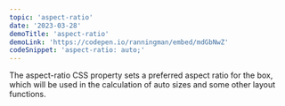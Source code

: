 ```yaml
---
topic: 'aspect-ratio'
date: '2023-03-28'
demoTitle: 'aspect-ratio'
demoLink: 'https://codepen.io/ranningman/embed/mdGbNwZ'
codeSnippet: 'aspect-ratio: auto;'
---
```

The aspect-ratio CSS property sets a preferred aspect ratio for the box, which will be used in the calculation of auto sizes and some other layout functions.